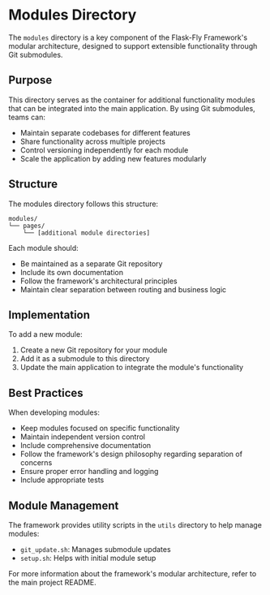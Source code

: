 # Modules Directory

The `modules` directory is a key component of the Flask-Fly Framework's modular architecture, designed to support extensible functionality through Git submodules.

## Purpose

This directory serves as the container for additional functionality modules that can be integrated into the main application. By using Git submodules, teams can:
- Maintain separate codebases for different features
- Share functionality across multiple projects
- Control versioning independently for each module
- Scale the application by adding new features modularly

## Structure

The modules directory follows this structure:
```
modules/
└── pages/
    └── [additional module directories]
```

Each module should:
- Be maintained as a separate Git repository
- Include its own documentation
- Follow the framework's architectural principles
- Maintain clear separation between routing and business logic

## Implementation

To add a new module:
1. Create a new Git repository for your module
2. Add it as a submodule to this directory
3. Update the main application to integrate the module's functionality

## Best Practices

When developing modules:
- Keep modules focused on specific functionality
- Maintain independent version control
- Include comprehensive documentation
- Follow the framework's design philosophy regarding separation of concerns
- Ensure proper error handling and logging
- Include appropriate tests

## Module Management

The framework provides utility scripts in the `utils` directory to help manage modules:
- `git_update.sh`: Manages submodule updates
- `setup.sh`: Helps with initial module setup

For more information about the framework's modular architecture, refer to the main project README.